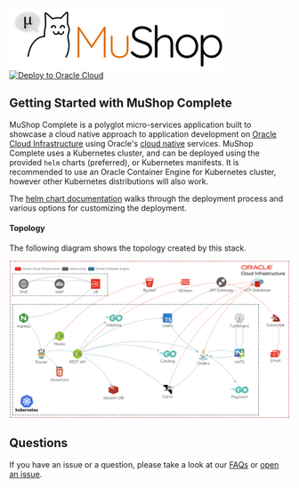 ![MuShop Logo](../../images/logo.png)        [![Deploy to Oracle Cloud](https://oci-resourcemanager-plugin.plugins.oci.oraclecloud.com/latest/deploy-to-oracle-cloud.svg)](https://console.us-ashburn-1.oraclecloud.com/resourcemanager/stacks/create?region=home&zipUrl=https://github.com/oracle-quickstart/oci-cloudnative/releases/latest/download/mushop-basic-stack-latest.zip)

## Getting Started with MuShop Complete

MuShop Complete is a polyglot micro-services application built to showcase a cloud native approach to application development on [Oracle Cloud Infrastructure][oci] using Oracle's [cloud native](https://www.oracle.com/cloud/cloud-native/) services. MuShop Complete uses a Kubernetes cluster, and can be deployed using the provided `helm` charts (preferred), or Kubernetes manifests. It is recommended to use an Oracle Container Engine for Kubernetes cluster, however other Kubernetes distributions will also work.

The [helm chart documentation][chartdocs] walks through the deployment process and various options for customizing the deployment.

#### Topology

The following diagram shows the topology created by this stack.

![MuShop Complete Infra](./images/complete/00-Topology.png)

## Questions

If you have an issue or a question, please take a look at our [FAQs](./deploy/basic/FAQs.md) or [open an issue](https://github.com/oracle-quickstart/oci-cloudnative/issues/new).

[oci]: https://cloud.oracle.com/en_US/cloud-infrastructure
[orm]: https://docs.cloud.oracle.com/iaas/Content/ResourceManager/Concepts/resourcemanager.htm
[tf]: https://www.terraform.io
[chartdocs]: https://github.com/oracle-quickstart/oci-cloudnative/tree/master/deploy/complete/helm-chart#setup
